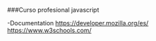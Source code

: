 ###Curso profesional javascript

-Documentation
https://developer.mozilla.org/es/
https://www.w3schools.com/
